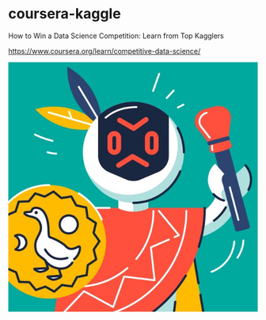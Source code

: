 # coursera-kaggle
How to Win a Data Science Competition: Learn from Top Kagglers

https://www.coursera.org/learn/competitive-data-science/

![coursera-kaggle-image](https://github.com/takaiyuk/coursera-kaggle/blob/master/images/How-to-win-a-Kaggle-competition2.jpeg)
